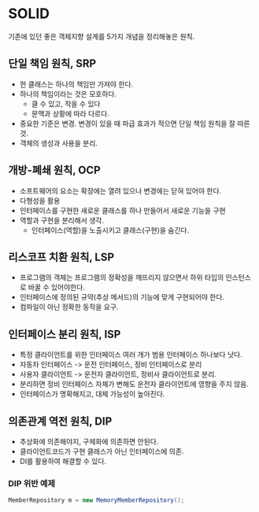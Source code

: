 # SOLID

기존에 있던 좋은 객체지향 설계를 5가지 개념을 정리해놓은 원칙.

## 단일 책임 원칙, SRP
- 한 클래스는 하나의 책임만 가져야 한다.
- 하나의 책임이라는 것은 모호하다.
    + 클 수 있고, 작을 수 있다
    + 문맥과 상황에 따라 다르다.
- 중요한 기준은 변경. 변경이 있을 때 파급 효과가 적으면 단일 책임 원칙을 잘 따른 것.
- 객체의 생성과 사용을 분리.

## 개방-폐쇄 원칙, OCP
- 소프트웨어의 요소는 확장에는 열려 있으나 변경에는 닫혀 있어야 한다.
- 다형성을 활용
- 인터페이스를 구현한 새로운 클래스를 하나 만들어서 새로운 기능을 구현
- 역할과 구현을 분리해서 생각.
    + 인터페이스(역할)을 노출시키고 클래스(구현)을 숨긴다.
    
## 리스코프 치환 원칙, LSP
- 프로그램의 객체는 프로그램의 정확성을 깨뜨리지 않으면서 하위 타입의 인스턴스로 바꿀 수 있어야한다.
- 인터페이스에 정의된 규약(추상 메서드)의 기능에 맞게 구현되어야 한다.
- 컴파일이 아닌 정확한 동작을 요구.

## 인터페이스 분리 원칙, ISP
- 특정 클라이언트를 위한 인터페이스 여러 개가 범용 인터페이스 하나보다 낫다.
- 자동차 인터페이스 -> 운전 인터페이스, 정비 인터페이스로 분리
- 사용자 클라이언트 -> 운전자 클라이언트, 정비사 클라이언트로 분리.
- 분리하면 정비 인터페이스 자체가 변해도 운전자 클라이언트에 영향을 주지 않음.
- 인터페이스가 명확해지고, 대체 가능성이 높아진다.

## 의존관계 역전 원칙, DIP
- 추상화에 의존해야지, 구체화에 의존하면 안된다.
- 클라이언트코드가 구현 클래스가 아닌 인터페이스에 의존.
- DI를 활용하여 해결할 수 있다.

### DIP 위반 예제
```java
MemberRepository m = new MemoryMemberRepository();
```


